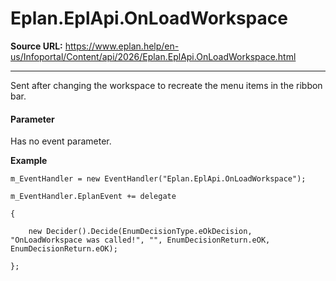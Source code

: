 # Eplan.EplApi.OnLoadWorkspace

**Source URL:** https://www.eplan.help/en-us/Infoportal/Content/api/2026/Eplan.EplApi.OnLoadWorkspace.html

---

Sent after changing the workspace to recreate the menu items in the ribbon bar.

#### **Parameter**

Has no event parameter.

**Example**

```
m_EventHandler = new EventHandler("Eplan.EplApi.OnLoadWorkspace");
m_EventHandler.EplanEvent += delegate
{
    new Decider().Decide(EnumDecisionType.eOkDecision, "OnLoadWorkspace was called!", "", EnumDecisionReturn.eOK, EnumDecisionReturn.eOK);
};

```